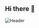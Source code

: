 ## Hi there 👋
![Header](![github-header-image](https://github.com/Onesoonduck/Onesoonduck/assets/155965974/55033b24-4f35-48ac-99a0-d2c8f86a2e50)
)


<!--
**Onesoonduck/Onesoonduck** is a ✨ _special_ ✨ repository because its `README.md` (this file) appears on your GitHub profile.

Here are some ideas to get you started:

- 🔭 I’m currently working on ...
- 🌱 I’m currently learning ...
- 👯 I’m looking to collaborate on ...
- 🤔 I’m looking for help with ...
- 💬 Ask me about ...
- 📫 How to reach me: ...
- 😄 Pronouns: ...
- ⚡ Fun fact: ...
-->

